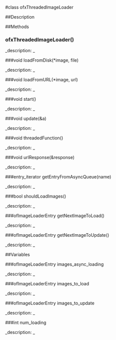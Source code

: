 #class ofxThreadedImageLoader


##Description





##Methods



### ofxThreadedImageLoader()

<!--

_syntax: ofxThreadedImageLoader()_

_name: ofxThreadedImageLoader_

_returns: _

_returns_description: _

_parameters: _

_access: public_

_version_started: 007_

_version_deprecated: _

_summary: _

_constant: False_

_static: no_

_visible: True_

_advanced: False_



-->

_description: _







###void loadFromDisk(*image, file)

<!--

_syntax: loadFromDisk(*image, file)_

_name: loadFromDisk_

_returns: void_

_returns_description: _

_parameters: ofImage *image, string file_

_access: public_

_version_started: 007_

_version_deprecated: _

_summary: _

_constant: False_

_static: no_

_visible: True_

_advanced: False_



-->

_description: _







###void loadFromURL(*image, url)

<!--

_syntax: loadFromURL(*image, url)_

_name: loadFromURL_

_returns: void_

_returns_description: _

_parameters: ofImage *image, string url_

_access: public_

_version_started: 007_

_version_deprecated: _

_summary: _

_constant: False_

_static: no_

_visible: True_

_advanced: False_



-->

_description: _







###void start()

<!--

_syntax: start()_

_name: start_

_returns: void_

_returns_description: _

_parameters: _

_access: public_

_version_started: 007_

_version_deprecated: _

_summary: _

_constant: False_

_static: no_

_visible: True_

_advanced: False_



-->

_description: _







###void update(&a)

<!--

_syntax: update(&a)_

_name: update_

_returns: void_

_returns_description: _

_parameters: ofEventArgs &a_

_access: public_

_version_started: 007_

_version_deprecated: _

_summary: _

_constant: False_

_static: no_

_visible: True_

_advanced: False_



-->

_description: _







###void threadedFunction()

<!--

_syntax: threadedFunction()_

_name: threadedFunction_

_returns: void_

_returns_description: _

_parameters: _

_access: public_

_version_started: 007_

_version_deprecated: _

_summary: _

_constant: False_

_static: no_

_visible: True_

_advanced: False_



-->

_description: _







###void urlResponse(&response)

<!--

_syntax: urlResponse(&response)_

_name: urlResponse_

_returns: void_

_returns_description: _

_parameters: ofHttpResponse &response_

_access: public_

_version_started: 007_

_version_deprecated: _

_summary: _

_constant: False_

_static: no_

_visible: True_

_advanced: False_



-->

_description: _







###entry_iterator getEntryFromAsyncQueue(name)

<!--

_syntax: getEntryFromAsyncQueue(name)_

_name: getEntryFromAsyncQueue_

_returns: entry_iterator_

_returns_description: _

_parameters: string name_

_access: public_

_version_started: 007_

_version_deprecated: _

_summary: _

_constant: False_

_static: no_

_visible: True_

_advanced: False_



-->

_description: _







###bool shouldLoadImages()

<!--

_syntax: shouldLoadImages()_

_name: shouldLoadImages_

_returns: bool_

_returns_description: _

_parameters: _

_access: private_

_version_started: 007_

_version_deprecated: _

_summary: _

_constant: False_

_static: no_

_visible: True_

_advanced: False_



-->

_description: _







###ofImageLoaderEntry getNextImageToLoad()

<!--

_syntax: getNextImageToLoad()_

_name: getNextImageToLoad_

_returns: ofImageLoaderEntry_

_returns_description: _

_parameters: _

_access: private_

_version_started: 007_

_version_deprecated: _

_summary: _

_constant: False_

_static: no_

_visible: True_

_advanced: False_



-->

_description: _







###ofImageLoaderEntry getNextImageToUpdate()

<!--

_syntax: getNextImageToUpdate()_

_name: getNextImageToUpdate_

_returns: ofImageLoaderEntry_

_returns_description: _

_parameters: _

_access: private_

_version_started: 007_

_version_deprecated: _

_summary: _

_constant: False_

_static: no_

_visible: True_

_advanced: False_



-->

_description: _







##Variables



###ofImageLoaderEntry images_async_loading

<!--

_name: images_async_loading_

_type: ofImageLoaderEntry_

_access: public_

_version_started: 007_

_version_deprecated: _

_summary: _

_visible: True_

_constant: True_

_advanced: False_



-->

_description: _







###ofImageLoaderEntry images_to_load

<!--

_name: images_to_load_

_type: ofImageLoaderEntry_

_access: public_

_version_started: 007_

_version_deprecated: _

_summary: _

_visible: True_

_constant: True_

_advanced: False_



-->

_description: _







###ofImageLoaderEntry images_to_update

<!--

_name: images_to_update_

_type: ofImageLoaderEntry_

_access: public_

_version_started: 007_

_version_deprecated: _

_summary: _

_visible: True_

_constant: True_

_advanced: False_



-->

_description: _







###int num_loading

<!--

_name: num_loading_

_type: int_

_access: private_

_version_started: 007_

_version_deprecated: _

_summary: _

_visible: True_

_constant: True_

_advanced: False_



-->

_description: _







